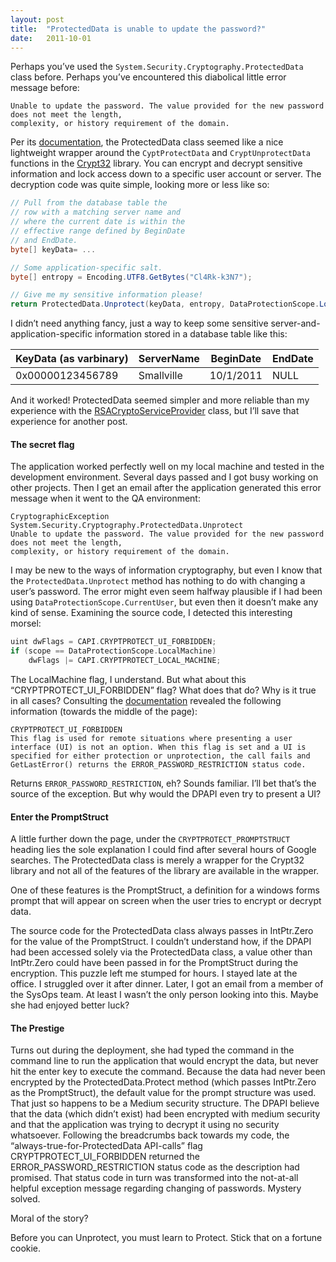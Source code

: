 ```yaml
---
layout: post
title:  "ProtectedData is unable to update the password?"
date:   2011-10-01
---
```


Perhaps you’ve used the <code>System.Security.Cryptography.ProtectedData</code> class before. Perhaps you’ve encountered this diabolical little error message before:

```
Unable to update the password. The value provided for the new password does not meet the length,
complexity, or history requirement of the domain.
```

Per its [documentation](http://msdn.microsoft.com/en-us/library/system.security.cryptography.protecteddata.aspx), the ProtectedData class seemed like a nice lightweight wrapper around the <code>CyptProtectData</code> and <code>CryptUnprotectData</code>
functions in the [Crypt32](http://msdn.microsoft.com/en-us/library/aa380252%28v=VS.85%29.aspx#data_encryption_and_decryption_functions) library. You can encrypt and decrypt sensitive information and lock access down to a specific user account or server. The decryption code was quite simple, looking more or less like so:

``` cs
// Pull from the database table the
// row with a matching server name and
// where the current date is within the
// effective range defined by BeginDate
// and EndDate.
byte[] keyData= ...

// Some application-specific salt.
byte[] entropy = Encoding.UTF8.GetBytes("Cl4Rk-k3N7");

// Give me my sensitive information please!
return ProtectedData.Unprotect(keyData, entropy, DataProtectionScope.LocalMachine);
```

I didn’t need anything fancy, just a way to keep some sensitive server-and-application-specific information stored in a database table like this:
 
<table>
    <thead>
        <tr>
            <th>KeyData (as varbinary)</th><th>ServerName</th><th>BeginDate</th><th>EndDate</th>
        </tr>
    </thead>
    <tbody>
        <tr>
            <td>0x00000123456789</td><td>Smallville</td><td>10/1/2011</td><td>NULL</td>
        </tr>
    </tbody>
</table>
 

And it worked! ProtectedData seemed simpler and more reliable than my experience with the [RSACryptoServiceProvider](http://msdn.microsoft.com/en-us/library/system.security.cryptography.rsacryptoserviceprovider.aspx) class, but I’ll save that experience for another post.

#### The secret flag

The application worked perfectly well on my local machine and tested in the development environment. Several days passed and I got busy working on other projects. Then I get an email after the application generated this error message when it went to the QA environment:

```
CryptographicException
System.Security.Cryptography.ProtectedData.Unprotect
Unable to update the password. The value provided for the new password does not meet the length,
complexity, or history requirement of the domain.
```

I may be new to the ways of information cryptography, but even I know that the <code>ProtectedData.Unprotect</code> method has nothing to do with changing a user’s password. The error might even seem halfway plausible if I had been using <code>DataProtectionScope.CurrentUser</code>, but even then it doesn’t make any kind of sense. Examining the source code, I detected this interesting morsel:

``` c
uint dwFlags = CAPI.CRYPTPROTECT_UI_FORBIDDEN;
if (scope == DataProtectionScope.LocalMachine)
    dwFlags |= CAPI.CRYPTPROTECT_LOCAL_MACHINE;
```

The LocalMachine flag, I understand. But what about this “CRYPTPROTECT_UI_FORBIDDEN” flag? What does that do? Why is it true in all cases? Consulting the [documentation](http://msdn.microsoft.com/en-us/library/ms995355.aspx#windataprotection-dpapi_topic02) revealed the following information (towards the middle of the page):

```
CRYPTPROTECT_UI_FORBIDDEN   
This flag is used for remote situations where presenting a user interface (UI) is not an option. When this flag is set and a UI is specified for either protection or unprotection, the call fails and GetLastError() returns the ERROR_PASSWORD_RESTRICTION status code.
```

Returns <code>ERROR_PASSWORD_RESTRICTION</code>, eh? Sounds familiar. I’ll bet that’s the source of the exception. But why would the DPAPI even try to present a UI?

#### Enter the PromptStruct

A little further down the page, under the <code>CRYPTPROTECT_PROMPTSTRUCT</code> heading lies the sole explanation I could find after several hours of Google searches. The ProtectedData class is merely a wrapper for the Crypt32 library and not all of the features of the library are available in the wrapper.

One of these features is the PromptStruct, a definition for a windows forms prompt that will appear on screen when the user tries to encrypt or decrypt data.

The source code for the ProtectedData class always passes in IntPtr.Zero for the value of the PromptStruct. I couldn’t understand how, if the DPAPI had been accessed solely via the ProtectedData class, a value other than IntPtr.Zero could have been passed in for the PromptStruct during the encryption. This puzzle left me stumped for hours. I stayed late at the office. I struggled over it after dinner. Later, I got an email from a member of the SysOps team. At least I wasn’t the only person looking into this. Maybe she had enjoyed better luck?

#### The Prestige

Turns out during the deployment, she had typed the command in the command line to run the application that would encrypt the data, but never hit the enter key to execute the command. Because the data had never been encrypted by the ProtectedData.Protect method (which passes IntPtr.Zero as the PromptStruct), the default value for the prompt structure was used. That just so happens to be a Medium security structure. The DPAPI believe that the data (which didn’t exist) had been encrypted with medium security and that the application was trying to decrypt it using no security whatsoever. Following the breadcrumbs back towards my code, the “always-true-for-ProtectedData API-calls” flag CRYPTPROTECT_UI_FORBIDDEN returned the ERROR_PASSWORD_RESTRICTION status code as the description had promised. That status code in turn was transformed into the not-at-all helpful exception message regarding changing of passwords. Mystery solved.

Moral of the story?

Before you can Unprotect, you must learn to Protect. Stick that on a fortune cookie.
